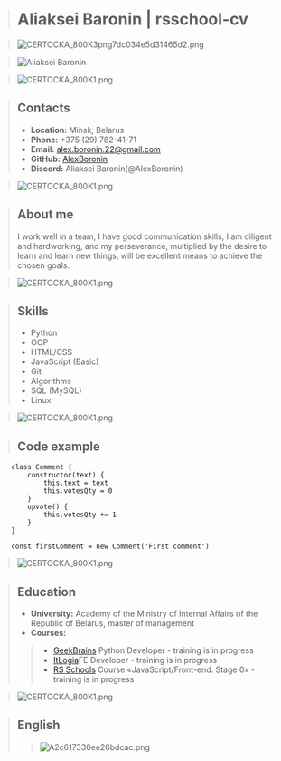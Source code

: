 ># Aliaksei Baronin   |  __rsschool-cv__

>![CERTOCKA_800K3png7dc034e5d31465d2.png](https://ie.wampi.ru/2022/12/14/CERTOCKA_800K3png7dc034e5d31465d2.png)

>![Aliaksei Baronin](https://im.wampi.ru/2022/12/14/Beginner3bf90100da6e156e.png)

>![CERTOCKA_800K1.png](https://im.wampi.ru/2022/12/14/CERTOCKA_800K1.png)

>## __Contacts__
>- __Location:__ Minsk, Belarus
>- __Phone:__ +375 (29) 782-41-71
>- __Email:__ alex.boronin.22@gmail.com
>- __GitHub:__ [AlexBoronin](https://github.com/AlexBoronin)
>- __Discord:__ Aliaksei Baronin(@AlexBoronin)

>![CERTOCKA_800K1.png](https://im.wampi.ru/2022/12/14/CERTOCKA_800K1.png)

>## **About me**
>I work well in a team, I have good communication skills, I am diligent and hardworking, and my perseverance, multiplied by the desire to learn and learn new things, will be excellent means to achieve the chosen goals.

>![CERTOCKA_800K1.png](https://im.wampi.ru/2022/12/14/CERTOCKA_800K1.png)

>## __Skills__
>- Python
>- OOP
>- HTML/CSS
>- JavaScript (Basic)
>- Git
>- Algorithms
>- SQL (MySQL)
>- Linux

>![CERTOCKA_800K1.png](https://im.wampi.ru/2022/12/14/CERTOCKA_800K1.png)

>## __Code example__
```
    class Comment {
        constructor(text) {
            this.text = text
            this.votesQty = 0
        }
        upvote() {
            this.votesQty += 1
        }
    }

    const firstComment = new Comment('First comment')
```

>![CERTOCKA_800K1.png](https://im.wampi.ru/2022/12/14/CERTOCKA_800K1.png)

>## __Education__
>- __University:__ Academy of the Ministry of Internal Affairs of the Republic of Belarus, master of management
>- __Courses:__
>>- [GeekBrains](https://gb.ru/) Python Developer - training is in progress
>>- [ItLogia](https://itlogia.ru/)FE Developer - training is in progress
>>- [RS Schools](https://rs.school/) Course «JavaScript/Front-end. Stage 0» - training is in progress

>![CERTOCKA_800K1.png](https://im.wampi.ru/2022/12/14/CERTOCKA_800K1.png)

>## __English__
>>![A2c617330ee26bdcac.png](https://ie.wampi.ru/2022/12/14/A2c617330ee26bdcac.png)